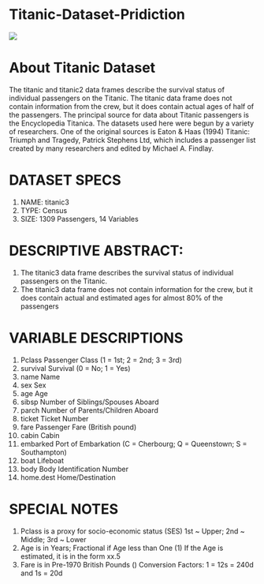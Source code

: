 # Titanic-Dataset-Pridiction
<img src = "https://www.wallpaperpimper.com/wallpapers/72yfik/twitter/titanic.jpg">

# About Titanic Dataset
The titanic and titanic2 data frames describe the survival status of individual passengers
on the Titanic. The titanic data frame does not contain information from the crew, but it
does contain actual ages of half of the passengers. The principal source for data about
Titanic passengers is the Encyclopedia Titanica. The datasets used here were begun by
a variety of researchers. One of the original sources is Eaton & Haas (1994) Titanic:
Triumph and Tragedy, Patrick Stephens Ltd, which includes a passenger list created by
many researchers and edited by Michael A. Findlay.

# DATASET SPECS
1. NAME: titanic3
2. TYPE: Census
3. SIZE: 1309 Passengers, 14 Variables

# DESCRIPTIVE ABSTRACT:
1. The titanic3 data frame describes the survival status of individual passengers on the
Titanic.
2. The titanic3 data frame does not contain information for the crew, but it does contain
actual and estimated ages for almost 80% of the passengers

# VARIABLE DESCRIPTIONS
1. Pclass Passenger Class (1 = 1st; 2 = 2nd; 3 = 3rd)
2. survival Survival (0 = No; 1 = Yes)
3. name Name
4. sex Sex
5. age Age
6. sibsp Number of Siblings/Spouses Aboard
7. parch Number of Parents/Children Aboard
8. ticket Ticket Number
9. fare Passenger Fare (British pound)
10. cabin Cabin
11. embarked Port of Embarkation (C = Cherbourg; Q = Queenstown; S = Southampton)
12. boat Lifeboat
13. body Body Identification Number
14. home.dest Home/Destination

# SPECIAL NOTES
1. Pclass is a proxy for socio-economic status (SES)
1st ~ Upper; 2nd ~ Middle; 3rd ~ Lower
2. Age is in Years; Fractional if Age less than One (1)
If the Age is estimated, it is in the form xx.5
3. Fare is in Pre-1970 British Pounds ()
Conversion Factors: 1 = 12s = 240d and 1s = 20d
